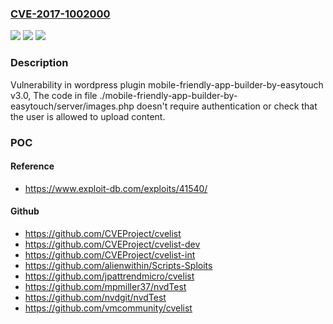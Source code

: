 ### [CVE-2017-1002000](https://cve.mitre.org/cgi-bin/cvename.cgi?name=CVE-2017-1002000)
![](https://img.shields.io/static/v1?label=Product&message=mobile-friendly-app-builder-by-easytouch&color=blue)
![](https://img.shields.io/static/v1?label=Version&message=%3C%203.0%20&color=brighgreen)
![](https://img.shields.io/static/v1?label=Vulnerability&message=Unrestricted%20File%20Upload&color=brighgreen)

### Description

Vulnerability in wordpress plugin mobile-friendly-app-builder-by-easytouch v3.0, The code in file ./mobile-friendly-app-builder-by-easytouch/server/images.php doesn't require authentication or check that the user is allowed to upload content.

### POC

#### Reference
- https://www.exploit-db.com/exploits/41540/

#### Github
- https://github.com/CVEProject/cvelist
- https://github.com/CVEProject/cvelist-dev
- https://github.com/CVEProject/cvelist-int
- https://github.com/alienwithin/Scripts-Sploits
- https://github.com/jpattrendmicro/cvelist
- https://github.com/mpmiller37/nvdTest
- https://github.com/nvdgit/nvdTest
- https://github.com/vmcommunity/cvelist

